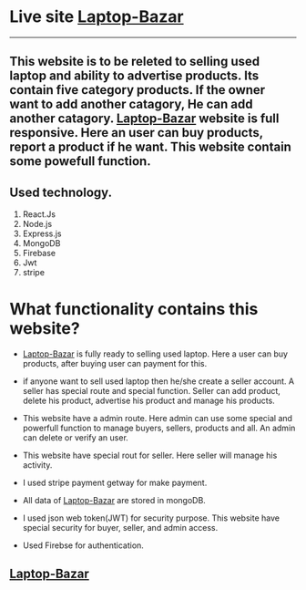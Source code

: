# Live site [Laptop-Bazar](https://laptop-bazar-a7f17.web.app/)
--- 
## This website is to be releted to selling used laptop and ability to advertise products. Its contain five category products. If the owner want to add another catagory, He can add another catagory. [Laptop-Bazar](https://laptop-bazar-a7f17.web.app/) website is full responsive. Here an user can buy products, report a product if he want. This website contain some powefull function. 

## Used technology.
1. React.Js
2. Node.js
3. Express.js
4. MongoDB
5. Firebase
6. Jwt
7. stripe
 
# What functionality contains this website?
* [Laptop-Bazar](https://laptop-bazar-a7f17.web.app/) is fully ready to selling used laptop. Here a user can buy products, after buying user can payment for this.

* if anyone want to sell used laptop then he/she create a seller account. A seller has special route and special function. Seller can add product, delete his product, advertise his product and manage his products.

* This website have a admin route. Here admin can use some special and powerfull function to manage buyers, sellers, products and all. An admin can delete or verify an user. 

* This website have special rout for seller. Here seller will manage his activity.

* I used stripe payment getway for make payment. 

* All data of [Laptop-Bazar](https://laptop-bazar-a7f17.web.app/) are stored in mongoDB. 

* I used json web token(JWT) for security purpose. This website have special security for buyer, seller, and admin access.

* Used Firebse for authentication.

## [Laptop-Bazar](https://laptop-bazar-a7f17.web.app/)